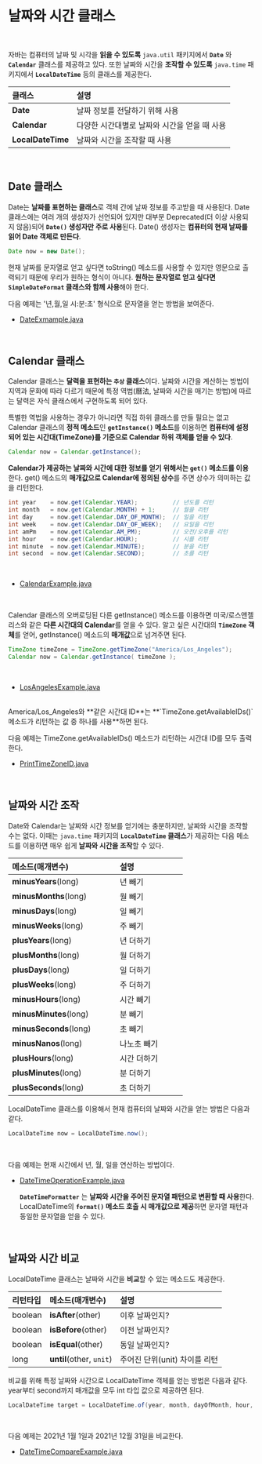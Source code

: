 # 날짜와 시간 클래스
<br/>

자바는 컴퓨터의 날짜 및 시각을 **읽을 수 있도록** `java.util` 패키지에서 **`Date`** 와 **`Calendar`** 클래스를 제공하고 있다.
또한 날짜와 시간을 **조작할 수 있도록** `java.time` 패키지에서 **`LocalDateTime`** 등의 클래스를 제공한다.

|클래스|설명|
|:---|:---|
|**Date**|날짜 정보를 전달하기 위해 사용|
|**Calendar**|다양한 시간대별로 날짜와 시간을 얻을 때 사용
|**LocalDateTime**|날짜와 시간을 조작할 때 사용|

<br/>

## Date 클래스
Date는 **날짜를 표현하는 클래스**로 객체 간에 날짜 정보를 주고받을 때 사용된다. Date 클래스에는 여러 개의 생성자가 선언되어 있지만 대부분 Deprecated(더 이상 사용되지 않음)되어
**`Date()` 생성자만 주로 사용**된다. Date() 생성자는 **컴퓨터의 현재 날짜를 읽어 Date 객체로 만든다**.
```java
Date now = new Date();
```
현재 날짜를 문자열로 얻고 싶다면 toString() 메소드를 사용할 수 있지만 영문으로 출력되기 때문에 우리가 원하는 형식이 아니다.
**원하는 문자열로 얻고 싶다면 `SimpleDateFormat` 클래스와 함께 사용**해야 한다.

다음 예제는 '년,월,일 시:분:초' 형식으로 문자열을 얻는 방법을 보여준다.
- [DateExmample.java](https://github.com/silxbro/java/blob/main/src/thisisjava/ch12/sec08/DateExample.java)

<br/>

## Calendar 클래스
Calendar 클래스는 **달력을 표현하는 `추상` 클래스**이다. 날짜와 시간을 계산하는 방법이 지역과 문화에 따라 다르기 때문에 특정 역법(曆法, 날짜와 시간을 매기는 방법)에 따르는
달력은 자식 클래스에서 구현하도록 되어 있다.

특별한 역법을 사용하는 경우가 아니라면 직접 하위 클래스를 만들 필요는 없고 Calendar 클래스의 **정적 메소드**인 **`getInstance()` 메소드**를 이용하면
**컴퓨터에 설정되어 있는 시간대(TimeZone)를 기준으로 Calendar 하위 객체를 얻을 수 있다**.
```java
Calendar now = Calendar.getInstance();
```
**Calendar가 제공하는 날짜와 시간에 대한 정보를 얻기 위해서는 `get()` 메소드를 이용**한다. get() 메소드의 **매개값으로 Calendar에 정의된 상수**를 주면 상수가 의미하는 값을 리턴한다.
```java
int year    = now.get(Calendar.YEAR);          // 년도를 리턴
int month   = now.get(Calendar.MONTH) + 1;     // 월을 리턴
int day     = now.get(Calendar.DAY_OF_MONTH);  // 일을 리턴
int week    = now.get(Calendar.DAY_OF_WEEK);   // 요일을 리턴
int amPm    = now.get(Calendar.AM_PM);         // 오전/오후를 리턴
int hour    = now.get(Calendar.HOUR);          // 시를 리턴
int minute  = now.get(Calendar.MINUTE);        // 분을 리턴
int second  = now.get(Calendar.SECOND);        // 초를 리턴
```
<br/>

- [CalendarExample.java](https://github.com/silxbro/java/blob/main/src/thisisjava/ch12/sec08/CalendarExample.java)

<br/>

Calendar 클래스의 오버로딩된 다른 getInstance() 메소드를 이용하면 미국/로스앤젤리스와 같은 **다른 시간대의 Calendar**를 얻을 수 있다. 알고 싶은 시간대의 **`TimeZone` 객체**를 얻어,
getInstance() 메소드의 **매개값**으로 넘겨주면 된다.
```java
TimeZone timeZone = TimeZone.getTimeZone("America/Los_Angeles");
Calendar now = Calendar.getInstance( timeZone );
```
<br/>

- [LosAngelesExample.java](https://github.com/silxbro/java/blob/main/src/thisisjava/ch12/sec08/LosAngelesExample.java)
  
<br/>
America/Los_Angeles와 **같은 시간대 ID**는 **`TimeZone.getAvailableIDs()` 메소드가 리턴하는 값 중 하나를 사용**하면 된다.

<br/>

다음 예제는 TimeZone.getAvailableIDs() 메소드가 리턴하는 시간대 ID를 모두 출력한다.
- [PrintTimeZoneID.java](https://github.com/silxbro/java/blob/main/src/thisisjava/ch12/sec08/PrintTimeZoneID.java)

<br/>

## 날짜와 시간 조작
Date와 Calendar는 날짜와 시간 정보를 얻기에는 충분하지만, 날짜와 시간을 조작할 수는 없다.
이때는 `java.time` 패키지의 **`LocalDateTime` 클래스**가 제공하는 다음 메소드를 이용하면 매우 쉽게 **날짜와 시간을 조작**할 수 있다.

|메소드(매개변수)|설명|
|:---|:---|
|**minusYears**(long)|년 빼기|
|**minusMonths**(long)|월 빼기|
|**minusDays**(long)|일 빼기|
|**minusWeeks**(long)|주 빼기|
|**plusYears**(long)|년 더하기|
|**plusMonths**(long)|월 더하기|
|**plusDays**(long)|일 더하기|
|**plusWeeks**(long)|주 더하기|
|**minusHours**(long)|시간 빼기|
|**minusMinutes**(long)|분 빼기|
|**minusSeconds**(long)&nbsp;&nbsp;&nbsp;&nbsp;&nbsp;&nbsp;&nbsp;&nbsp;&nbsp;&nbsp;|초 빼기|
|**minusNanos**(long)|나노초 빼기&nbsp;&nbsp;&nbsp;&nbsp;&nbsp;&nbsp;&nbsp;&nbsp;&nbsp;&nbsp;|
|**plusHours**(long)|시간 더하기|
|**plusMinutes**(long)|분 더하기|
|**plusSeconds**(long)|초 더하기|

LocalDateTime 클래스를 이용해서 현재 컴퓨터의 날짜와 시간을 얻는 방법은 다음과 같다.
```java
LocalDateTime now = LocalDateTime.now();
```

<br/>

다음 예제는 현재 시간에서 년, 월, 일을 연산하는 방법이다.
- [DateTimeOperationExample.java](https://github.com/silxbro/java/blob/main/src/thisisjava/ch12/sec08/DateTimeOperationExample.java)
  
  **`DateTimeFormatter`** 는 **날짜와 시간을 주어진 문자열 패턴으로 변환할 때 사용**한다.
  LocalDateTime의 **`format()` 메소드 호출 시 매개값으로 제공**하면 문자열 패턴과 동일한 문자열을 얻을 수 있다.
  
<br/>

## 날짜와 시간 비교
LocalDateTime 클래스는 날짜와 시간을 **비교**할 수 있는 메소드도 제공한다.

|리턴타입|메소드(매개변수)|설명|
|:---|:---|:---|
|boolean|**isAfter**(other)|이후 날짜인지?|
|boolean|**isBefore**(other)|이전 날짜인지?|
|boolean|**isEqual**(other)|동일 날짜인지?|
|long|**until**(other, `unit`)|주어진 단위(unit) 차이를 리턴|

비교를 위해 특정 날짜와 시간으로 LocalDateTime 객체를 얻는 방법은 다음과 같다. year부터 second까지 매개값을 모두 int 타입 값으로 제공하면 된다.
```java
LocalDateTime target = LocalDateTime.of(year, month, dayOfMonth, hour, minute, second);
```

<br/>

다음 예제는 2021년 1월 1일과 2021년 12월 31일을 비교한다.
- [DateTimeCompareExample.java](https://github.com/silxbro/java/blob/main/src/thisisjava/ch12/sec08/DateTimeCompareExample.java)
